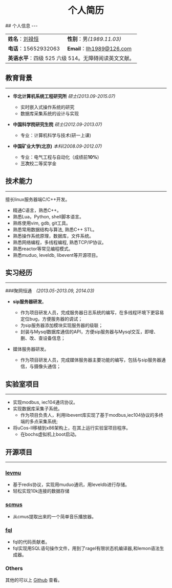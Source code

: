 <h1 align="center">个人简历</h1>
## 个人信息
---
<table cellpadding="">

<tr>
<td><b>姓名</b>：<a href="http://liuluheng.github.io">刘禄恒</a></td>
<td><b>性别</b>：男<i>(1989.11.03)</i></td>
</tr>
<tr>
<td><b>电话</b>：15652932063</td> 
<td><b>Email</b>：<a href="mailto:llh1989@126.com">llh1989@126.com</td>
</tr>
<tr>
<td colspan="2"><b>英语水平</b>：四级 525 六级 514。无障碍阅读英文文献。</td>
</tr>
</table>

## 教育背景
---
* **华北计算机系统工程研究所** 	*硕士(2013.09-2015.07)*
    -  实时嵌入式操作系统的研究
    -  数据库采集系统的设计与实现

* **中国科学院研究生院** 	*硕士(2012.09-2013.07)*
    -  专业：计算机科学与技术(研一上课)

* **中国矿业大学(北京)** 	*本科(2008.09-2012.07)*
    -  专业：电气工程与自动化（成绩前**10%**)
    -  **三次**校二等奖学金

## 技术能力
---
擅长linux服务器端C/C++开发。

* 精通C语言，熟悉C++。
* 熟悉Lua，Python, shell脚本语言。
* 熟练使用vim, gdb, git工具。
* 熟悉常用数据结构与算法, 熟悉C++ STL。
* 熟悉操作系统原理，数据库，文件系统。
* 熟悉网络编程，多线程编程, 熟悉TCP/IP协议。
* 熟悉reactor等常见编程模式。
* 熟悉muduo, leveldb, libevent等开源项目。

## 实习经历
---
###聚网恒通　*(2013.05-2013.09, 2014.03)* 

* **sip服务器研发**。
    * 作为项目研发人员，完成服务器日志系统的编写，在多线程环境下更容易定位bug，方便服务器的调试；
    * 为sip服务器添加模块实现服务器的级联；
    * 封装与Mysql数据库通信的API，方便sip服务器与Mysql交互，即增、删、改、查设备信息；

* 媒体服务器研发。
    * 作为项目研发人员，完成媒体服务器主要功能的编写，包括与sip服务器通信，与摄像头通信；

## 实验室项目
---
* 实现modbus, iec104通讯协议。
* 实现数据库采集子系统。
    * 作为项目负责人，利用libevent库实现了基于modbus,iec104协议的多终端的多点采集系统;
* 将uCos-II移植到x86架构上，在其上运行实验室项目程序。
    * 在bochs虚拟机上boot启动。

## 开源项目
---
### [levmu](https://github.com/liuluheng/levmu)
* 基于redis协议，实现用muduo通讯，用leveldb进行存储。
* 轻松实现10k连接的数据存储
### [scmus](https://github.com/liuluheng/codereading/tree/master/learn-cmus/scmus) 
* 从cmus提取出来的一个简单音乐播放器。
### [fql](https://github.com/liuluheng/fql)
* fql的代码贡献者。
* fql实现用SQL语句操作文件，用到了ragel有限状态机编译器,和lemon语法生成器。


### Others
其他的可以上 [Github](https://github.com/liuluheng) 查看。

